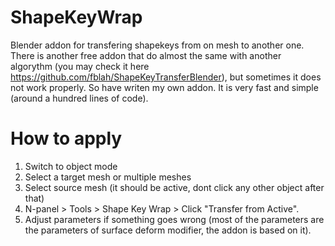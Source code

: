 # ShapeKeyWrap
Blender addon for transfering shapekeys from on mesh to another one. There is another free addon that do almost the same with another algorythm (you may check it here https://github.com/fblah/ShapeKeyTransferBlender), but sometimes it does not work properly. So have writen my own addon. It is very fast and simple (around a hundred lines of code).

# How to apply
1) Switch to object mode
1) Select a target mesh or multiple meshes
2) Select source mesh (it should be active, dont click any other object after that)
3) N-panel > Tools > Shape Key Wrap > Click "Transfer from Active".
4) Adjust parameters if something goes wrong (most of the parameters are the parameters of surface deform modifier, the addon is based on it).
